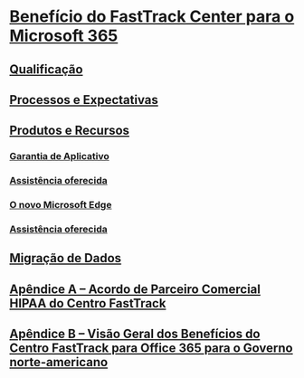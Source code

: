 # [Benefício do FastTrack Center para o Microsoft 365](introduction.md)
## [Qualificação](eligibility.md)
## [Processos e Expectativas](process-and-expectations.md)
## [Produtos e Recursos](products-and-capabilities.md)
### [Garantia de Aplicativo](Win-10-app-assure.md)
### [Assistência oferecida](Win-10-app-assure-assistance-offered.md)
### [O novo Microsoft Edge](Win-10-microsoft-edge.md)
### [Assistência oferecida](Win-10-microsoft-edge-assistance-offered.md)
## [Migração de Dados](data-migration.md)
## [Apêndice A – Acordo de Parceiro Comercial HIPAA do Centro FastTrack](O365-hipaa-business-associate-agreement.md)
## [Apêndice B – Visão Geral dos Benefícios do Centro FastTrack para Office 365 para o Governo norte-americano](US-Gov-appendix-overview.md)

